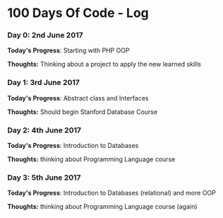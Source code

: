 # 100 Days Of Code - Log

### Day 0: 2nd June 2017
**Today's Progress**: Starting with PHP OOP

**Thoughts:** Thinking about a project to apply the new learned skills



### Day 1: 3rd June 2017
**Today's Progress**: Abstract class and Interfaces

**Thoughts:** Should begin Stanford Database Course


### Day 2: 4th June 2017
**Today's Progress**: Introduction to Databases

**Thoughts:** thinking about Programming Language course


### Day 3: 5th June 2017
**Today's Progress**: Introduction to Databases (relational) and more OOP

**Thoughts:** thinking about Programming Language course (again)

<!--- ### Day 0: February 30, 2016 (Example 1)
##### (delete me or comment me out)

**Today's Progress**: Fixed CSS, worked on canvas functionality for the app.

**Thoughts:** I really struggled with CSS, but, overall, I feel like I am slowly getting better at it. Canvas is still new for me, but I managed to figure out some basic functionality.

**Link to work:** [Calculator App](http://www.example.com)

### Day 0: February 30, 2016 (Example 2)
##### (delete me or comment me out)

**Today's Progress**: Fixed CSS, worked on canvas functionality for the app.

**Thoughts**: I really struggled with CSS, but, overall, I feel like I am slowly getting better at it. Canvas is still new for me, but I managed to figure out some basic functionality.

**Link(s) to work**: [Calculator App](http://www.example.com)


### Day 1: June 27, Monday

**Today's Progress**: I've gone through many exercises on FreeCodeCamp.

**Thoughts** I've recently started coding, and it's a great feeling when I finally solve an algorithm challenge after a lot of attempts and hours spent.

**Link(s) to work**
1. [Find the Longest Word in a String](https://www.freecodecamp.com/challenges/find-the-longest-word-in-a-string)
2. [Title Case a Sentence](https://www.freecodecamp.com/challenges/title-case-a-sentence)
 -->
